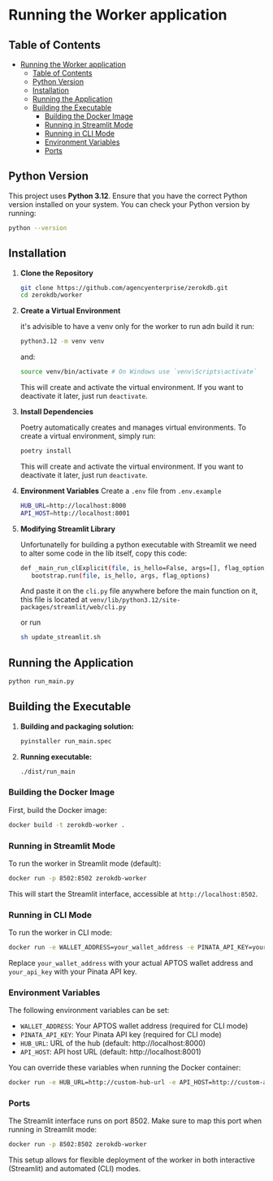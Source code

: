# Running the Worker application

## Table of Contents

- [Running the Worker application](#running-the-worker-application)
  - [Table of Contents](#table-of-contents)
  - [Python Version](#python-version)
  - [Installation](#installation)
  - [Running the Application](#running-the-application)
  - [Building the Executable](#building-the-executable)
    - [Building the Docker Image](#building-the-docker-image)
    - [Running in Streamlit Mode](#running-in-streamlit-mode)
    - [Running in CLI Mode](#running-in-cli-mode)
    - [Environment Variables](#environment-variables)
    - [Ports](#ports)

## Python Version

This project uses **Python 3.12**. Ensure that you have the correct Python version installed on your system. You can check your Python version by running:

```bash
python --version
```

## Installation

1. **Clone the Repository**

   ```bash
   git clone https://github.com/agencyenterprise/zerokdb.git
   cd zerokdb/worker
   ```

1. **Create a Virtual Environment**

   it's advisible to have a venv only for the worker to run adn build it run:

   ```bash
   python3.12 -m venv venv
   ```

   and:

   ```bash
   source venv/bin/activate # On Windows use `venv\Scripts\activate`
   ```

   This will create and activate the virtual environment. If you want to deactivate it later, just run `deactivate`.

1. **Install Dependencies**

   Poetry automatically creates and manages virtual environments. To create a virtual environment, simply run:

   ```bash
   poetry install
   ```

   This will create and activate the virtual environment. If you want to deactivate it later, just run `deactivate`.

1. **Environment Variables**
   Create a `.env` file from `.env.example`

   ```bash
   HUB_URL=http://localhost:8000
   API_HOST=http://localhost:8001
   ```

1. **Modifying Streamlit Library**

   Unfortunatelly for building a python executable with Streamlit we need to alter some code in the lib itself, copy this code:

   ```bash
   def _main_run_clExplicit(file, is_hello=False, args=[], flag_options={}):
      bootstrap.run(file, is_hello, args, flag_options)
   ```

   And paste it on the `cli.py` file anywhere before the main function on it, this file is located at `venv/lib/python3.12/site-packages/streamlit/web/cli.py`

   or run

   ```bash
   sh update_streamlit.sh
   ```

## Running the Application

```bash
python run_main.py
```

## Building the Executable

1. **Building and packaging solution:**

   ```bash
   pyinstaller run_main.spec
   ```

1. **Running executable:**

   ```bash
   ./dist/run_main
   ```

### Building the Docker Image

First, build the Docker image:

```bash
docker build -t zerokdb-worker .
```

### Running in Streamlit Mode

To run the worker in Streamlit mode (default):

```bash
docker run -p 8502:8502 zerokdb-worker
```

This will start the Streamlit interface, accessible at `http://localhost:8502`.

### Running in CLI Mode

To run the worker in CLI mode:

```bash
docker run -e WALLET_ADDRESS=your_wallet_address -e PINATA_API_KEY=your_api_key zerokdb-worker
```

Replace `your_wallet_address` with your actual APTOS wallet address and `your_api_key` with your Pinata API key.

### Environment Variables

The following environment variables can be set:

- `WALLET_ADDRESS`: Your APTOS wallet address (required for CLI mode)
- `PINATA_API_KEY`: Your Pinata API key (required for CLI mode)
- `HUB_URL`: URL of the hub (default: http://localhost:8000)
- `API_HOST`: API host URL (default: http://localhost:8001)

You can override these variables when running the Docker container:

```bash
docker run -e HUB_URL=http://custom-hub-url -e API_HOST=http://custom-api-host zerokdb-worker
```

### Ports

The Streamlit interface runs on port 8502. Make sure to map this port when running in Streamlit mode:

```bash
docker run -p 8502:8502 zerokdb-worker
```

This setup allows for flexible deployment of the worker in both interactive (Streamlit) and automated (CLI) modes.
